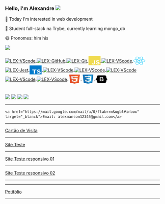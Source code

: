 ### Hello, i'm Alexandre <img height="20em" src="https://raw.githubusercontent.com/kaueMarques/kaueMarques/master/hi.gif"/>

🔭 Today I'm interested in web development

🌱 Student full-stack na Trybe, currently learning mongo_db

😄 Pronomes: him his

<div>
  <a href="https://github.com/LEXW3B" target="_blank">
    
<!--   <img height="160em" src="https://github-readme-stats.vercel.app/api?username=LEXW3B&show_icons=false&theme=merko&include_all_commits=true&count_private=true"/> -->
    
  <img height="160em" src="https://github-readme-stats.vercel.app/api/top-langs/?username=LEXW3B&layout=compact&langs_count=7&theme=merko"/>
</div> 
 
<!--    ICONES PEQUENOS    -->
<div style="display: inline_block"><br>
  
  <a href="https://code.visualstudio.com/docs" target="_blank">  
    <img align="center" alt="LEX-VScode" height="30" width="40" src="https://cdn.jsdelivr.net/gh/devicons/devicon/icons/vscode/vscode-original.svg">
  </a>
  
  <a href="[https://github.com/](https://docs.github.com/pt)" target="_blank">
    <img align="center" alt="LEX-GitHub" height="30" width="40" src="https://cdn.jsdelivr.net/gh/devicons/devicon/icons/github/github-original.svg" />
  </a>
  
  <a href="https://docs.github.com/pt" target="_blank">
    <img align="center" alt="LEX-Git" height="30" width="40" src="https://cdn.jsdelivr.net/gh/devicons/devicon/icons/git/git-original.svg" />
  </a>
  
  <a href="https://developer.mozilla.org/pt-BR/docs/Web/JavaScript" target="_blank">
    <img align="center" alt="LEX-Js" height="30" width="40" src="https://raw.githubusercontent.com/devicons/devicon/master/icons/javascript/javascript-plain.svg">
  </a>
  
  <a href="https://developer.mozilla.org/pt-BR/docs/Learn/Server-side/Express_Nodejs/Introduction" target="_blank">
    <img align="center" alt="LEX-VScode" height="30" width="40" src="https://cdn.jsdelivr.net/gh/devicons/devicon/icons/express/express-original.svg" />
  </a>
  
  <a href="https://reactjs.org/docs/getting-started.html" target="_blank">
    <img align="center" alt="LEX-React" height="30" width="40" src="https://raw.githubusercontent.com/devicons/devicon/master/icons/react/react-original.svg">
  </a>
  
  <a href="https://jestjs.io/pt-BR/docs/getting-started" target="_blank">
    <img align="center" alt="LEX-Jest" height="30" width="40" src="https://cdn.jsdelivr.net/gh/devicons/devicon/icons/jest/jest-plain.svg" />
  </a>
  
  <a href="https://www.typescriptlang.org/docs/" target="_blank">
    <img align="center" alt="LEX-Ts" height="30" width="40" src="https://raw.githubusercontent.com/devicons/devicon/master/icons/typescript/typescript-plain.svg">
  </a>
  
  <a href="https://nodejs.org/en/docs/" target="_blank">
    <img align="center" alt="LEX-VScode" height="30" width="40" src="https://cdn.jsdelivr.net/gh/devicons/devicon/icons/nodejs/nodejs-original.svg" />
  </a>
  
  <a href="https://dev.mysql.com/doc/" target="_blank">
    <img align="center" alt="LEX-VScode" height="30" width="40" src="https://cdn.jsdelivr.net/gh/devicons/devicon/icons/mysql/mysql-original.svg" />
  </a>
  
  <a href="https://www.mongodb.com/docs/" target="_blank">
    <img align="center" alt="LEX-VScode" height="30" width="40" src="https://cdn.jsdelivr.net/gh/devicons/devicon/icons/mongodb/mongodb-original.svg" />
  </a>
  
  <a href="https://sequelize.org/" target="_blank">
     <img align="center" alt="LEX-VScode" height="30" width="40" src="https://cdn.jsdelivr.net/gh/devicons/devicon/icons/sequelize/sequelize-original.svg" />
  </a>
 
  <a href="https://docs.docker.com/" target="_blank">
    <img align="center" alt="LEX-VScode" height="30" width="40" src="https://cdn.jsdelivr.net/gh/devicons/devicon/icons/docker/docker-original.svg" />
  </a>
  
<!--   <img align="center" alt="LEX-Py" height="30" width="40" src="https://raw.githubusercontent.com/devicons/devicon/master/icons/python/python-original.svg"> -->
<!--   <img align="center" alt="LEX-Py" height="30" width="40" src="https://raw.githubusercontent.com/devicons/devicon/master/icons/c/c-original.svg"> -->
  <a href="https://developer.mozilla.org/en-US/docs/Glossary/HTML5" target="_blank">
    <img align="center" alt="LEX-HTML" height="30" width="40" src="https://raw.githubusercontent.com/devicons/devicon/master/icons/html5/html5-original.svg">
  </a>
  
  <a href="https://developer.mozilla.org/pt-BR/docs/Web/CSS" target="_blank">
    <img align="center" alt="LEX-CSS" height="30" width="40" src="https://raw.githubusercontent.com/devicons/devicon/master/icons/css3/css3-original.svg">
  </a>
  
  <a href="https://getbootstrap.com/docs/4.1/getting-started/introduction/" target="_blank">
    <img align="center" alt="LEX-bootstrap" height="30" width="40" src="https://raw.githubusercontent.com/devicons/devicon/master/icons/bootstrap/bootstrap-plain.svg">  
  </a>
</div>
  
<br/>
<!--    CAIXAS GRANDES    -->
<div style="display: inline_block"><br>  
  <a href="https://www.instagram.com/alexmanson13/" target="_blank"><img src="https://img.shields.io/badge/Instagram-E4405F?style=for-the-badge&logo=instagram&logoColor=white" target="_blank"></a>  
  <a href="https://discord.com/channels/@me" target="_blank"><img src="https://img.shields.io/badge/Discord-7289DA?style=for-the-badge&logo=discord&logoColor=white" ></a>  
  <a href = "https://myaccount.google.com" target="_blank"><img src="https://img.shields.io/badge/-Gmail-%23333?style=for-the-badge&logo=gmail&logoColor=white"></a>  
  <a href="https://www.linkedin.com/in/alexandre-evangelista-souza-lima/" target="_blank"><img src="https://img.shields.io/badge/-LinkedIn-%230077B5?style=for-the-badge&logo=linkedin&logoColor=white"></a>
</div>
<hr> 

 <!--    EMAIL & SITES    -->

    <a href="https://mail.google.com/mail/u/0/?tab=rm&ogbl#inbox" target="_blanck">Email: alexmanson12345@gmail.com</a>
  <hr>  
    <a href="https://cartao-de-visita.netlify.app/" target="_blank"> Cartão de Visita </a>
  <hr>   
    <a href="https://lexw3b-projeto-strata-html-css-js.netlify.app/" target="_blank"> Site Teste </a>
  <hr>
    <a href="https://site-responsivo-teste-portifolio.netlify.app/" target="_blank"> Site Teste responsivo 01 </a>
  <hr>
    <a href="https://range-hotel-responsive-portifolio.netlify.app/" target="_blank"> Site Teste responsivo 02 </a>  
  <hr>
  <hr>
    <a href="https://portifolio-alexandre-dev-web.netlify.app/" target="_blank"> Potifólio </a>  
  <hr>
  

